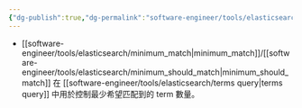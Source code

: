 ```yaml
---
{"dg-publish":true,"dg-permalink":"software-engineer/tools/elasticsearch/minimum_should_match","permalink":"/software-engineer/tools/elasticsearch/minimum_should_match/"}
---
```


- [[software-engineer/tools/elasticsearch/minimum_match\|minimum_match]]/[[software-engineer/tools/elasticsearch/minimum_should_match\|minimum_should_match]] 在 [[software-engineer/tools/elasticsearch/terms query\|terms query]] 中用於控制最少希望匹配到的 term 數量。